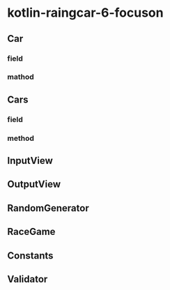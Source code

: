 # kotlin-raingcar-6-focuson

## Car
### field
### mathod 

## Cars
### field
### method


## InputView


## OutputView


## RandomGenerator


## RaceGame


## Constants


## Validator